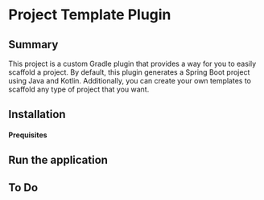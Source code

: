 # Project Template Plugin

## Summary

This project is a custom Gradle plugin that provides a way for you to easily 
scaffold a project.  By default, this plugin generates a Spring Boot project
using Java and Kotlin. Additionally, you can create your own templates 
to scaffold any type of project that you want. 

## Installation

#### Prequisites

## Run the application

## To Do

